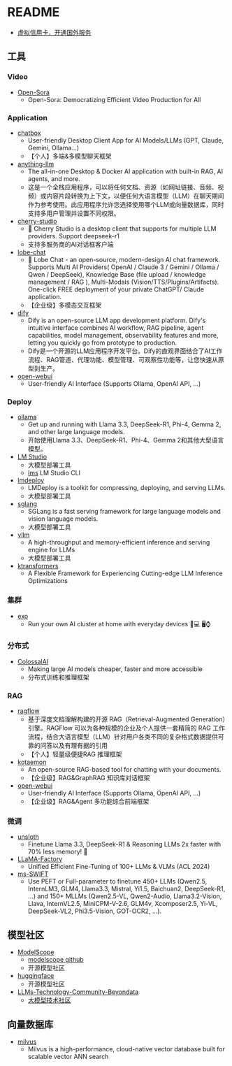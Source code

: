 # README

 * [虚拟信用卡，开通国外服务](https://yeka.ai)

## 工具

### Video
 * [Open-Sora](https://github.com/hpcaitech/Open-Sora)
   * Open-Sora: Democratizing Efficient Video Production for All

### Application
 * [chatbox](https://github.com/Bin-Huang/chatbox)
   * User-friendly Desktop Client App for AI Models/LLMs (GPT, Claude, Gemini, Ollama...) 
   * 【个人】多端&多模型聊天框架 
 * [anything-llm](https://github.com/Mintplex-Labs/anything-llm)
   * The all-in-one Desktop & Docker AI application with built-in RAG, AI agents, and more.
   * 这是一个全栈应用程序，可以将任何文档、资源（如网址链接、音频、视频）或内容片段转换为上下文，以便任何大语言模型（LLM）在聊天期间作为参考使用。此应用程序允许您选择使用哪个LLM或向量数据库，同时支持多用户管理并设置不同权限。
 * [cherry-studio](https://github.com/CherryHQ/cherry-studio)
   * 🍒 Cherry Studio is a desktop client that supports for multiple LLM providers. Support deepseek-r1
   * 支持多服务商的AI对话框客户端
 * [lobe-chat](https://github.com/lobehub/lobe-chat)
   * 🤯 Lobe Chat - an open-source, modern-design AI chat framework. Supports Multi AI Providers( OpenAI / Claude 3 / Gemini / Ollama / Qwen / DeepSeek), Knowledge Base (file upload / knowledge management / RAG ), Multi-Modals (Vision/TTS/Plugins/Artifacts). One-click FREE deployment of your private ChatGPT/ Claude application.
   * 【企业级】多模态交互框架
 * [dify](https://github.com/langgenius/dify)  
   * Dify is an open-source LLM app development platform. Dify's intuitive interface combines AI workflow, RAG pipeline, agent capabilities, model management, observability features and more, letting you quickly go from prototype to production.
   * Dify是一个开源的LLM应用程序开发平台。Dify的直观界面结合了AI工作流程、RAG管道、代理功能、模型管理、可观察性功能等，让您快速从原型到生产。
 * [open-webui](https://github.com/open-webui/open-webui)
   * User-friendly AI Interface (Supports Ollama, OpenAI API, ...) 

### Deploy
 * [ollama](https://github.com/ollama/ollama)
   * Get up and running with Llama 3.3, DeepSeek-R1, Phi-4, Gemma 2, and other large language models.
   * 开始使用Llama 3.3、DeepSeek-R1、Phi-4、Gemma 2和其他大型语言模型。
 * [LM Studio](https://lmstudio.ai/)
   * 大模型部署工具 
   * [lms](https://github.com/lmstudio-ai/lms) LM Studio CLI
 * [lmdeploy](https://github.com/InternLM/lmdeploy)
   * LMDeploy is a toolkit for compressing, deploying, and serving LLMs. 
   * 大模型部署工具 
 * [sglang](https://github.com/sgl-project/sglang)
   * SGLang is a fast serving framework for large language models and vision language models.
   * 大模型部署工具
 * [vllm](https://github.com/vllm-project/vllm)
   * A high-throughput and memory-efficient inference and serving engine for LLMs
   * 大模型部署工具
 * [ktransformers](https://github.com/kvcache-ai/ktransformers)
   * A Flexible Framework for Experiencing Cutting-edge LLM Inference Optimizations 

### 集群
  * [exo](https://github.com/exo-explore/exo)
    * Run your own AI cluster at home with everyday devices 📱💻 🖥️⌚ 

### 分布式
  * [ColossalAI](https://github.com/hpcaitech/ColossalAI)
    * Making large AI models cheaper, faster and more accessible
    * 分布式训练和推理框架

### RAG
 * [ragflow](https://github.com/infiniflow/ragflow)
   * 基于深度文档理解构建的开源 RAG（Retrieval-Augmented Generation）引擎。RAGFlow 可以为各种规模的企业及个人提供一套精简的 RAG 工作流程，结合大语言模型（LLM）针对用户各类不同的复杂格式数据提供可靠的问答以及有理有据的引用
   * 【个人】轻量级便捷RAG 推理框架
 * [kotaemon](https://github.com/Cinnamon/kotaemon)
   * An open-source RAG-based tool for chatting with your documents.
   * 【企业级】RAG&GraphRAG 知识库对话框架
 * [open-webui](https://github.com/open-webui/open-webui)
   * User-friendly AI Interface (Supports Ollama, OpenAI API, ...)
   * 【企业级】RAG&Agent 多功能综合前端框架

### 微调
 * [unsloth](https://github.com/unslothai/unsloth)
   * Finetune Llama 3.3, DeepSeek-R1 & Reasoning LLMs 2x faster with 70% less memory! 🦥
 * [LLaMA-Factory](https://github.com/hiyouga/LLaMA-Factory)
   * Unified Efficient Fine-Tuning of 100+ LLMs & VLMs (ACL 2024)
 * [ms-SWIFT](https://github.com/modelscope/ms-swift)
   * Use PEFT or Full-parameter to finetune 450+ LLMs (Qwen2.5, InternLM3, GLM4, Llama3.3, Mistral, Yi1.5, Baichuan2, DeepSeek-R1, ...) and 150+ MLLMs (Qwen2.5-VL, Qwen2-Audio, Llama3.2-Vision, Llava, InternVL2.5, MiniCPM-V-2.6, GLM4v, Xcomposer2.5, Yi-VL, DeepSeek-VL2, Phi3.5-Vision, GOT-OCR2, ...).

## 模型社区
 * [ModelScope](https://www.modelscope.cn/home)
   * [modelscope github](https://github.com/modelscope) 
   * 开源模型社区
 * [huggingface](https://huggingface.co/spaces)
   * 开源模型社区
 * [LLMs-Technology-Community-Beyondata](https://github.com/fufankeji/LLMs-Technology-Community-Beyondata)
   * [大模型技术社区](https://kq4b3vgg5b.feishu.cn/wiki/JuJSwfbwmiwvbqkiQ7LcN1N1nhd)

## 向量数据库
 * [milvus](https://github.com/milvus-io/milvus)
   * Milvus is a high-performance, cloud-native vector database built for scalable vector ANN search 

